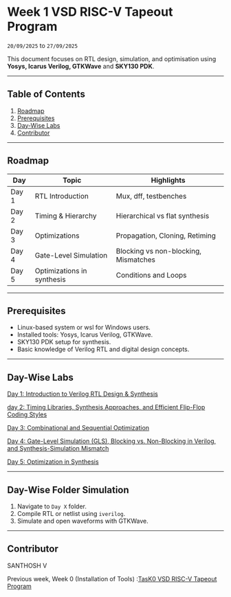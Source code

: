 # Week 1 VSD RISC-V Tapeout Program 

`20/09/2025` to `27/09/2025`

This document focuses on RTL design, simulation, and optimisation using **Yosys, Icarus Verilog, GTKWave** and **SKY130 PDK**.

---

## Table of Contents

1. [Roadmap](#roadmap)
2. [Prerequisites](#prerequisites)
3. [Day-Wise Labs](#day-wise-labs)
4. [Contributor](#contributor)

---

## Roadmap

| Day   | Topic                 | Highlights                                |
| ----- | --------------------- | ----------------------------------------- |
| Day 1 | RTL Introduction      | Mux, dff, testbenches                     |
| Day 2 | Timing & Hierarchy    | Hierarchical vs flat synthesis            |
| Day 3 | Optimizations         | Propagation, Cloning, Retiming            |
| Day 4 | Gate-Level Simulation | Blocking vs non-blocking, Mismatches      |
| Day 5 | Optimizations in synthesis | Conditions and Loops                 |

---

## Prerequisites
- Linux-based system or wsl for Windows users.
- Installed tools: Yosys, Icarus Verilog, GTKWave.
- SKY130 PDK setup for synthesis.
- Basic knowledge of Verilog RTL and digital design concepts.

---

## Day-Wise Labs

[Day 1: Introduction to Verilog RTL Design & Synthesis](https://github.com/santhoshvec24/Week-1-VSD-RISC-V-Tapeout-Program/tree/main/Day_1)

[day 2: Timing Libraries, Synthesis Approaches, and Efficient Flip-Flop Coding Styles](#day-2-timing-libraries-synthesis-approaches-and-efficient-flip-flop-coding-styles)

[Day 3: Combinational and Sequential Optimization](#day-3-combinational-and-sequential-optimization)

[Day 4: Gate-Level Simulation (GLS), Blocking vs. Non-Blocking in Verilog, and Synthesis-Simulation Mismatch](#day-4-gate-level-simulation-gls-blocking-vs-non-blocking-in-verilog-and-synthesis-simulation-mismatch)

[Day 5: Optimization in Synthesis](#day-5-optimization-in-synthesis)

---

## Day-Wise Folder Simulation

1. Navigate to `Day X` folder.
2. Compile RTL or netlist using `iverilog`.
3. Simulate and open waveforms with GTKWave.

---

## Contributor
SANTHOSH V

Previous week, Week 0 (Installation of Tools) :[TasK0 VSD RISC-V Tapeout Program](https://github.com/santhoshvec24/Task0-VSD-RISC-V-Tapeout-Program)


